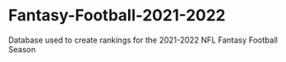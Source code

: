 # Fantasy-Football-2021-2022
Database used to create rankings for the 2021-2022 NFL Fantasy Football Season
